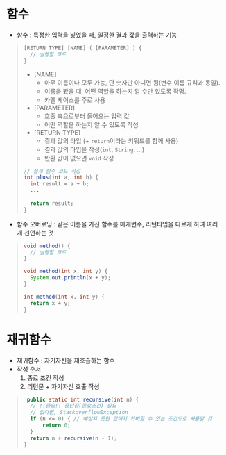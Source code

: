 # 함수
- 함수 : 특정한 입력을 넣었을 때, 일정한 결과 값을 출력하는 기능

> ```java
> [RETURN TYPE] [NAME] ( [PARAMETER] ) {
>   // 실행할 코드
> }
> ```
> - [NAME]
>   - 아무 이름이나 모두 가능, 단 숫자만 아니면 됨(변수 이름 규칙과 동일). 
>   - 이름을 봤을 때, 어떤 역할을 하는지 알 수만 있도록 작명.
>   - 카멜 케이스를 주로 사용
> - [PARAMETER]
>   - 호출 측으로부터 들어오는 입력 값
>   - 어떤 역할을 하는지 알 수 있도록 작성
> - [RETURN TYPE]
>   - 결과 값의 타입 (+ `return`이라는 키워드를 함께 사용)
>   - 결과 값의 타입을 작성(`int`, `String`, ...)
>   - 반환 값이 없으면 `void` 작성
> 
> ```java
> // 실제 함수 코드 작성
> int plus(int a, int b) {
>   int result = a + b;
>   ...
>   
>   return result;
> }
> ```

- 함수 오버로딩 : 같은 이름을 가진 함수를 매개변수, 리턴타입을 다르게 하여 여러 개 선언하는 것
> ```java
> void method() {
>   // 실행할 코드
> }
> 
> void method(int x, int y) {
>   System.out.println(x + y);
> }
> 
> int method(int x, int y) {
>   return x + y;
> }
> ```

# 재귀함수
- 재귀함수 : 자기자신을 재호출하는 함수
- 작성 순서
  1. 종료 조건 작성
  2. 리턴문 + 자기자신 호출 작성
> ```java
>  public static int recursive(int n) {
>   // !!중요!! 중단점(종료조건) 필요
>   // 없다면, StackoverflowException
>   if (n <= 0) { // 예상치 못한 값까지 커버할 수 있는 조건으로 사용할 것
>       return 0;
>   }
>   return n + recursive(n - 1);
> }
> ```
